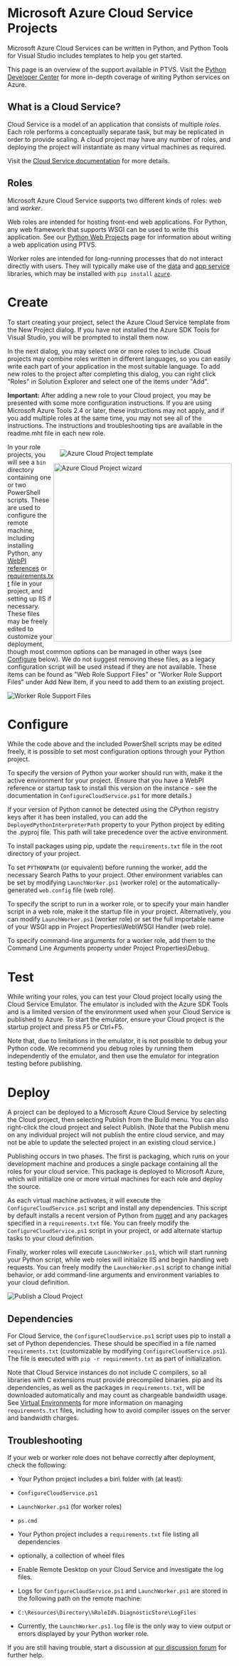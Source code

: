Microsoft Azure Cloud Service Projects
======================================

Microsoft Azure Cloud Services can be written in Python, and Python Tools for Visual Studio includes templates to help you get started.

This page is an overview of the support available in PTVS. Visit the [Python Developer Center](http://go.microsoft.com/fwlink/?linkid=254360) for more in-depth coverage of writing Python services on Azure.

What is a Cloud Service?
------------------------

Cloud Service is a model of an application that consists of multiple *roles*.
Each role performs a conceptually separate task, but may be replicated in order to provide scaling.
A cloud project may have any number of roles, and deploying the project will instantiate as many virtual machines as required.

Visit the [Cloud Service documentation](http://go.microsoft.com/fwlink/?LinkId=306052) for more details.

Roles
-----

Microsoft Azure Cloud Service supports two different kinds of roles: *web* and *worker*.

Web roles are intended for hosting front-end web applications.
For Python, any web framework that supports WSGI can be used to write this application.
See our [Python Web Projects](Web-Project) page for information about writing a web application using PTVS.

Worker roles are intended for long-running processes that do not interact directly with users.
They will typically make use of the [data](http://go.microsoft.com/fwlink/?LinkId=401571) and [app service](http://go.microsoft.com/fwlink/?LinkId=401572) libraries, which may be installed with `pip install`&nbsp;[`azure`](http://pypi.python.org/pypi/azure).


Create
======

To start creating your project, select the Azure Cloud Service template from the New Project dialog.
If you have not installed the Azure SDK Tools for Visual Studio, you will be prompted to install them now.

In the next dialog, you may select one or more roles to include.
Cloud projects may combine roles written in different languages, so you can easily write each part of your application in the most suitable language.
To add new roles to the project after completing this dialog, you can right click "Roles" in Solution Explorer and select one of the items under "Add".

**Important:**
After adding a new role to your Cloud project, you may be presented with some more configuration instructions.
If you are using Microsoft Azure Tools 2.4 or later, these instructions may not apply, and if you add multiple roles at the same time, you may not see all of the instructions.
The instructions and troubleshooting tips are available in the readme.mht file in each new role.


<div style="float: right">
<div style="margin: 1em"><img src="Images/AzureCloudProject.png" alt="Azure Cloud Project template" /></div>
<div style="float: right"><a href="Images/AzureCloudProjectWizard.png"><img src="Images/AzureCloudProjectWizard.png" width="400px" alt="Azure Cloud Project wizard" /></a></div>
</div>

In your role projects, you will see a `bin` directory containing one or two PowerShell scripts.
These are used to configure the remote machine, including installing Python, any [WebPI references](#webpi-references) or [requirements.txt](#requirementstxt) file in your project, and setting up IIS if necessary.
These files may be freely edited to customize your deployment, though most common options can be managed in other ways (see [Configure](#configure) below).
We do not suggest removing these files, as a legacy configuration script will be used instead if they are not available.
These items can be found as "Web Role Support Files" or "Worker Role Support Files" under Add New Item, if you need to add them to an existing project.

![Worker Role Support Files](Images/WorkerRoleSupportFiles.png)

Configure
=========
While the code above and the included PowerShell scripts may be edited freely, it is possible to set most configuration options through your Python project.

To specify the version of Python your worker should run with, make it the active environment for your project.
(Ensure that you have a WebPI reference or startup task to install this version on the instance - see the documentation in `ConfigureCloudService.ps1` for more details.)

If your version of Python cannot be detected using the CPython registry keys after it has been installed, you can add the `DeployedPythonInterpreterPath` property to your Python project by editing the .pyproj file.
This path will take precedence over the active environment.

To install packages using pip, update the `requirements.txt` file in the root directory of your project.

To set `PYTHONPATH` (or equivalent) before running the worker, add the necessary Search Paths to your project.
Other environment variables can be set by modifying `LaunchWorker.ps1` (worker role) or the automatically-generated `web.config` file (web role).

To specify the script to run in a worker role, or to specify your main handler script in a web role, make it the startup file in your project.
Alternatively, you can modify `LaunchWorker.ps1` (worker role) or set the full importable name of your WSGI app in Project Properties\Web\WSGI Handler (web role).

To specify command-line arguments for a worker role, add them to the Command Line Arguments property under Project Properties\Debug.

Test
====

While writing your roles, you can test your Cloud project locally using the Cloud Service Emulator.
The emulator is included with the Azure SDK Tools and is a limited version of the environment used when your Cloud Service is published to Azure.
To start the emulator, ensure your Cloud project is the startup project and press F5 or Ctrl+F5.

Note that, due to limitations in the emulator, it is not possible to debug your Python code.
We recommend you debug roles by running them independently of the emulator, and then use the emulator for integration testing before publishing.


Deploy
======

A project can be deployed to a Microsoft Azure Cloud Service by selecting the Cloud project, then selecting Publish from the Build menu.
You can also right-click the cloud project and select Publish.
(Note that the Publish menu on any individual project will not publish the entire cloud service, and may not be able to update the selected project in an existing cloud service.)

Publishing occurs in two phases.
The first is packaging, which runs on your development machine and produces a single package containing all the roles for your cloud service.
This package is deployed to Microsoft Azure, which will initialize one or more virtual machines for each role and deploy the source.

As each virtual machine activates, it will execute the `ConfigureCloudService.ps1` script and install any dependencies.
This script by default installs a recent version of Python from [nuget](https://www.nuget.org/packages?q=Tags%3A%22python%22+Authors%3A%22Python+Software+Foundation%22) and any packages specified in a `requirements.txt` file.
You can freely modify the `ConfigureCloudService.ps1` script in your project, or add alternate startup tasks to your cloud definition.

Finally, worker roles will execute `LaunchWorker.ps1`, which will start running your Python script, while web roles will initialize IIS and begin handling web requests.
You can freely modify the `LaunchWorker.ps1` script to change initial behavior, or add command-line arguments and environment variables to your cloud definition.

![Publish a Cloud Project](Images/PublishCloudProject.png)

Dependencies
------------

For Cloud Service, the `ConfigureCloudService.ps1` script uses pip to install a set of Python dependencies.
These should be specified in a file named `requirements.txt` (customizable by modifying `ConfigureCloudService.ps1`).
The file is executed with `pip -r requirements.txt` as part of initialization.

Note that Cloud Service instances do not include C compilers, so all libraries with C extensions must provide precompiled binaries.
pip and its dependencies, as well as the packages in `requirements.txt`, will be downloaded automatically and may count as chargeable bandwidth usage.
See [Virtual Environments](Python-Environments#managing-required-packages) for more information on managing `requirements.txt` files, including how to avoid compiler issues on the server and bandwidth charges.

Troubleshooting
---------------

If your web or worker role does not behave correctly after deployment, check the following:

* Your Python project includes a bin\ folder with (at least):
 * `ConfigureCloudService.ps1`
 * `LaunchWorker.ps1` (for worker roles)
 * `ps.cmd`

* Your Python project includes a `requirements.txt` file listing all dependencies
 * optionally, a collection of wheel files

* Enable Remote Desktop on your Cloud Service and investigate the log files.

* Logs for `ConfigureCloudService.ps1` and `LaunchWorker.ps1` are stored in the following path on the remote machine:
 * `C:\Resources\Directory\%RoleId%.DiagnosticStore\LogFiles`

* Currently, the `LaunchWorker.ps1.log` file is the only way to view output or errors displayed by your Python worker role.

If you are still having trouble, start a discussion at [our discussion forum](http://go.microsoft.com/fwlink/?LinkId=293415) for further help.



